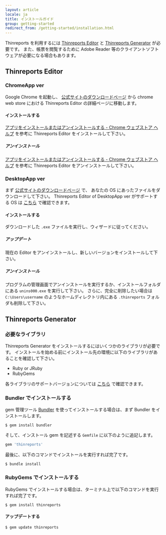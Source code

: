 ```yaml
---
layout: article
locale: ja
title: インストールガイド
group: getting-started
redirect_from: /getting-started/installation.html
---
```


Thinreports を利用するには [Thinreports Editor](http://www.thinreports.org/features/editor/) と
[Thinreports Generator](http://www.thinreports.org/features/generator/) が必要です。
また、帳票を閲覧するために Adobe Reader 等のクライアントソフトウェアが必要になる場合もあります。

## Thinreports Editor

### ChromeApp ver

Google Chrome を起動し、 [公式サイトのダウンロードページ](http://www.thinreports.org/download/) から chrome web store における Thinreports Editor の詳細ページに移動します。

#### インストールする

[アプリをインストールまたはアンインストールする - Chrome ウェブストア ヘルプ](https://support.google.com/chrome_webstore/answer/1053369?hl=ja) を参考に Thinreports Editor をインストールして下さい。

##### アンインストール

[アプリをインストールまたはアンインストールする - Chrome ウェブストア ヘルプ](https://support.google.com/chrome_webstore/answer/1053369?hl=ja) を参考に Thinreports Editor をアンインストールして下さい。

### DesktopApp ver

まず [公式サイトのダウンロードページ](http://www.thinreports.org/download/) で、
あなたの OS にあったファイルをダウンロードして下さい。
Thinreports Editor  of DesktopApp ver がサポートする OS は [こちら](http://www.thinreports.org/features/editor/) で確認できます。

#### インストールする

ダウンロードした `.exe` ファイルを実行し、ウィザードに従ってください。

##### アップデート

現在の Editor をアンインストールし、新しいバージョンをインストールして下さい。

##### アンインストール

プログラムの管理画面でアンインストールを実行するか、インストールフォルダにある `unins000.exe` を実行して下さい。
さらに、完全に削除したい場合は `C:\Users\username` のようなホームディレクトリ内にある `.thinreports` フォルダも削除して下さい。

## Thinreports Generator

### 必要なライブラリ

Thinreports Generator をインストールするにはいくつかのライブラリが必要です。
インストールを始める前にインストール先の環境に以下のライブラリがあることを確認して下さい。

  * Ruby or JRuby
  * RubyGems

各ライブラリのサポートバージョンについては [こちら](http://www.thinreports.org/features/generator/) で確認できます。

### Bundler でインストールする

gem 管理ツール [Bundler](http://bundler.io/) を使ってインストールする場合は、まず Bundler をインストールします。

```
$ gem install bundler
```

そして、インストール gem を記述する `Gemfile` に以下のように追記します。

```ruby
gem 'thinreports'
```

最後に、以下のコマンドでインストールを実行すれば完了です。

```
$ bundle install
```

### RubyGems でインストールする

RubyGems でインストールする場合は、ターミナル上で以下のコマンドを実行すれば完了です。

```
$ gem install thinreports
```

#### アップデートする

```
$ gem update thinreports
```
